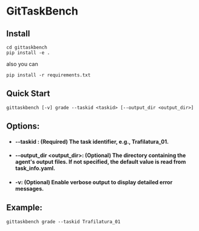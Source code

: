 # GitTaskBench


## Install

```console
cd gittaskbench
pip install -e .
```
also you can
```console
pip install -r requirements.txt
```

## Quick Start
```console
gittaskbench [-v] grade --taskid <taskid> [--output_dir <output_dir>] 
```
## Options:

*  #### --taskid <taskid>: (Required) The task identifier, e.g., Trafilatura_01.

*  #### --output_dir <output_dir>: (Optional) The directory containing the agent's output files. If not specified, the default value is read from task_info.yaml.
*  #### -v: (Optional) Enable verbose output to display detailed error messages.

## Example:
```console
gittaskbench grade --taskid Trafilatura_01
```
